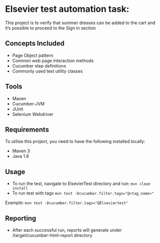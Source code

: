 # Elsevier test automation task:

This project is to verify that summer dresses can be added to the cart and it’s possible to proceed to the Sign in section

## Concepts Included
*	Page Object pattern
*	Common web page interaction methods
*	Cucumber step definitions
*	Commonly used test utility classes

## Tools
*	Maven
*	Cucumber-JVM
*	JUnit
*	Selenium Webdriver

## Requirements
To utilise this project, you need to have the following installed locally:
*	Maven 3
*	Java 1.8

## Usage
* To run the test, navigate to ElsevierTest directory and run:
   `mvn clean install`
* To run test with tags
    `mvn test -Dcucumber.filter.tags="@<tag_name>"`

Example:
  `mvn test -Dcucumber.filter.tags="@Elseviertest"`
  
## Reporting
* After each successful run, reports will generate under /target/cucumber-html-report directory 
